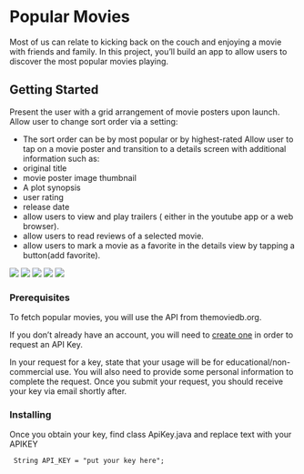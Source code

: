 # Popular Movies

Most of us can relate to kicking back on the couch and enjoying a movie with friends and family. In this project, you’ll build an app to allow users to discover the most popular movies playing.

## Getting Started

Present the user with a grid arrangement of movie posters upon launch.
Allow user to change sort order via a setting:
* The sort order can be by most popular or by highest-rated
Allow user to tap on a movie poster and transition to a details screen with additional information such as:
* original title
* movie poster image thumbnail
* A plot synopsis 
* user rating 
* release date
* allow users to view and play trailers ( either in the youtube app or a web browser).
* allow users to read reviews of a selected movie.
* allow users to mark a movie as a favorite in the details view by tapping a button(add favorite).

![](screenshot/Popular.png)
![](screenshot/TopRated.png)
![](screenshot/Details.png)
![](screenshot/mDetails.png)
![](screenshot/Favorite.png)

### Prerequisites

To fetch popular movies, you will use the API from themoviedb.org.

If you don’t already have an account, you will need to [create one](https://www.themoviedb.org/account/signup/) in order to request an API Key.

In your request for a key, state that your usage will be for educational/non-commercial use. You will also need to provide some personal information to complete the request. Once you submit your request, you should receive your key via email shortly after.

### Installing

Once you obtain your key, find class ApiKey.java and replace text with your APIKEY

```
 String API_KEY = "put your key here";
```





